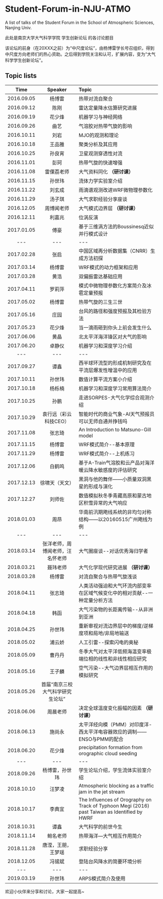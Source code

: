 # Student-Forum-in-NJU-ATMO
A list of talks of the Student Forum in the School of Atmospheric Sciences, Nanjing Univ. 

此处是南京大学大气科学学院 学生创新论坛 的各讨论题目

该论坛的前身（在20XXX之前）为“中尺度论坛”，由杨博雷学长号召组织，得到中尺度方向老师们的热心资助。之后得到学院关注和认可，扩展内容，变为“大气科学学生创新论坛”。

## Topic lists
|  Time  | Speaker | Topic |
| :-: | :-: |:-|
2016.09.05|	杨博雷    |热带对流自聚合
2016.09.12|	陈刚      |雷达定量降水估算研究进展
2016.09.19|	花少烽	  |机器学习与神经网络
2016.09.26|	曲艺	 		|气溶胶对热带气旋的影响
2016.10.11|	刘岩	 		|MJO的观测和理论
2016.10.18|	王品雅		|聚类分析及其应用
2016.10.25|	孙良宵		|卫星观测穿透性对流
2016.11.01|	彭珂	 		|热带气旋的快速增强
2016.11.08|	雷傈荔老师		|大气资料同化 **（研讨课）** 
2016.11.15|	孙世玮		|流体力学实验室介绍
2016.11.22|	刘玄成		|雨滴谱观测改进WRF微物理参数化
2016.11.29|	汤子琪		|大气求职经验分享座谈
2016.12.05|	周博闻老师		|大气模式边界层 **（研讨课）**
2016.12.11|	利嘉兆		|位涡反演
2017.01.05|	傅豪			|基于三维涡方法的Boussinesq近似并行模式设计
|---|---|---|
2017.02.28|	张启			|中国区域再分析数据集（CNRR）生成方法初探
2017.03.14|	杨博雷		|WRF模式的动力框架和应用
2017.03.28|	黄浩			|双偏振雷达基础应用
2017.04.11|	罗莉萍		|模式中微物理参数化方案简介及冰雹定量预报
2017.05.02|	杨博雷		|热带气旋的三生三世
2017.05.16|	庄园			|台风的路径和强度预报及其检验方法
2017.05.23|	花少烽		|当一滴雨砸到你头上前会发生什么
2017.06.06|	黄晶			|北太平洋海洋锋区对大气的影响
2017.06.20|	卓静仪		|机器学习和深度学习介绍
|---|---|---|
2017.09.27|	谭鑫			|西半球环流型的形成机制研究及在平流层爆发性增温中的应用
2017.10.11|	孙世玮		|数值计算平流方案小介绍
2017.10.18|	杨栎楠		|机器学习和深度学习常用算法简介
2017.10.25|	孙鹏			|走进SORPES-大气化学综合观测介绍
2017.10.29|	袁行远（彩云科技CEO）	|智能时代的商业气象-AI天气预报员可以无师自通并挣钱吗
2017.11.08|	张志琦		|An Introduction to Matsuno-Gill model
2017.11.15|	杨博雷		|WRF模式简介--基本原理
2017.11.29|	杨博雷		|WRF模式简介--上机练习
2017.12.06|	白鹤鸣		|基于A-Train气溶胶和云产品对海洋暖云降水敏感度的评估研究
2017.12.13|	徐啸天（天文）	|黑洞与他的舞伴——小质量双洞黑星的形成与演化
2017.12.27| 刘师佐		|数值模拟秋冬季青藏高原和蒙古地区积雪异常的大气响应
2018.01.03| 周昂			|华南前汛期飑线系统的非均匀对称结构——以20160515广州飑线为例
|---|---|---|
2018.03.14| 张洋老师，周博闻老师，汪名怀老师	|大气圈座谈--对话优秀海归学者
2018.03.21|	聂玮老师 |大气化学现代研究进展 **（研讨课）**
2018.03.28|	杨博雷		|对流自聚合与热带气旋浅谈
2018.04.11|	张志琦		|人类活动强迫和大气环流内部变率在区域气候变化中的相对贡献--一种定量分析方法
2018.04.18|	韩函     |大气污染物的长距离传输--从非洲到亚洲
2018.04.25|	孙世玮		|重新审视对流边界层中的梯度/逆梯度项和局地/非局地输送
2018.05.02|	浦云娇		|人工引雷--探索闪电的奥秘
2018.05.09|	曹丹丹		|冬季大气对太平洋低频海温变率极端位相的线性和非线性相应研究
2018.05.16|	王子麟		|空气污染--大气边界层相互作用的模拟研究
2018.05.26|		首届“南京三校大气科学研究生论坛”
2018.06.06|	周晨老师 |决定全球温度变化振幅的因素 **（研讨课）**
2018.06.13|	施尚永		|太平洋经向模（PMM）对印度洋-西太平洋电容器效应的调制——ENSO与PMM的配合
2018.06.20|	花少烽		|precipitation formation from orographic cloud seeding
---|---|---
2018.09.26| 杨博雷，孙世玮  |学生论坛介绍，学生流体实验室介绍
2018.10.10| 汪梦凌   |Atmospheric blocking as a traffic jam in the jet stream
2018.10.17| 李典宜   |The Influences of Orography on Track of Typhoon Megi (2016) past Taiwan as Identified by HWRF
2018.10.31| 谭鑫     |大气科学的前世今生
2018.11.14| 鲍名老师  |热带海洋—大气相互作用简介
2018.11.28| 唐滢，王朋，王梦瑶  |求职经验分享
2018.12.05| 冯锡斌   |登陆台风降水的简要环境分析
|---|---|---|
2019.03.19| 孙世玮   |ARPS模式简介及使用

欢迎小伙伴来分享和讨论，大家一起提高~

